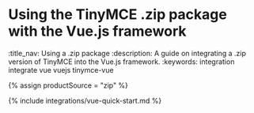 # Using the TinyMCE .zip package with the Vue.js framework
:title_nav: Using a .zip package
:description: A guide on integrating a .zip version of TinyMCE into the Vue.js framework.
:keywords: integration integrate vue vuejs tinymce-vue

{% assign productSource = "zip" %}

{% include integrations/vue-quick-start.md %}
